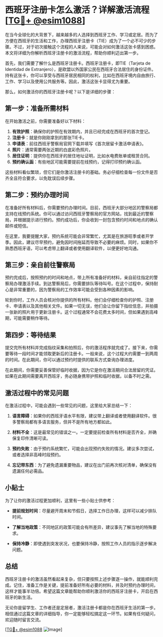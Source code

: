 # 西班牙注册卡怎么激活？详解激活流程[[TG💪+ @esim1088](https://t.me/s/esim1088)]

在当今全球化的大背景下，越来越多的人选择到西班牙工作、学习或定居。而为了方便在西班牙的生活和工作，办理西班牙注册卡（TIE）成为了一个必不可少的步骤。不过，对于初次接触这个流程的人来说，可能会对如何激活这张卡感到困惑。本文将详细为你解析西班牙注册卡的激活流程，帮助你顺利迈出第一步。

首先，我们需要了解什么是西班牙注册卡。西班牙注册卡，即TIE（Tarjeta de Identidad de Extranjero），是欧盟以外国家公民在西班牙合法居住的身份证件。持有这张卡，你可以享受与西班牙居民相同的权利，比如在西班牙境内自由旅行、工作、学习以及使用公共服务等。因此，激活这张卡显得尤为重要。

那么，如何激活你的西班牙注册卡呢？以下是详细的步骤：

## 第一步：准备所需材料

在开始激活之前，你需要准备好以下材料：

1. **有效护照**：确保你的护照在有效期内，并且已经完成在西班牙的首次登记。
2. **注册卡**：就是你刚刚拿到的那张TIE卡。
3. **申请表**：前往西班牙警察局官网下载并填写《首次居留卡激活申请表》。
4. **照片**：通常需要两张近期的白底彩色照片。
5. **居住证明**：提供你在西班牙的居住地址证明，比如水电费账单或租赁合同。
6. **预约确认函**：有些地区可能需要提前在线预约，记得打印预约确认函。

这些材料看似繁琐，但它们是你激活注册卡的基础。务必仔细检查每一份文件是否齐全且符合要求，以免耽误后续步骤。

## 第二步：预约办理时间

在准备好所有材料后，你需要预约办理时间。目前，西班牙大部分地区的警察局都支持在线预约系统。你可以通过访问西班牙警察局的官方网站，找到最近的警察局，并根据提示进行预约。预约成功后，你会收到一封包含预约时间和地点的确认邮件或短信。

在这里，我要提醒大家，预约系统可能会非常繁忙，尤其是在旅游旺季或者开学季。因此，建议尽早预约，避免因时间拖延而导致不必要的麻烦。同时，如果你不熟悉西班牙语，可以考虑带上翻译或者使用翻译软件，以便更好地沟通。

## 第三步：亲自前往警察局

预约完成后，按照预约的时间和地点，带上所有准备好的材料，亲自前往指定的警察局办理激活手续。到达警察局后，你需要排队等待叫号。在这个过程中，保持耐心是非常重要的，因为警察局的工作效率可能会受到各种因素的影响。

轮到你时，工作人员会核对你提供的所有材料。他们会仔细检查你的护照、注册卡、申请表以及其他相关文件。如果一切无误，他们会让你留下指纹信息，并拍摄一张新的照片用于更新注册卡。这个过程通常不会花费太多时间，但如果遇到高峰期，可能需要稍作等待。

## 第四步：等待结果

提交完所有材料并完成指纹采集和拍照后，你的激活程序就完成了。接下来，你需要等待一段时间才能领取更新后的注册卡。一般来说，这个过程大约需要一到两周的时间。在此期间，你可以通过预约时提供的联系方式查询办理进度。

在此期间，你需要妥善保管好临时收据，因为它是你在激活期间合法居留的凭证。如果在此期间需要离开西班牙，务必随身携带护照和临时收据，以备不时之需。

## 激活过程中的常见问题

在激活过程中，可能会遇到一些常见的问题，这里给大家总结一下：

1. **语言障碍**：如果你的西班牙语水平有限，建议带上翻译或者使用翻译软件。很多警察局都有多语言服务，但并不是所有地方都如此。
   
2. **材料不全**：这是最常见的错误之一。一定要提前检查所有材料是否齐全，并确保复印件清晰可读。

3. **预约失败**：由于预约系统繁忙，可能会出现预约失败的情况。建议多次尝试，或者选择非高峰时段预约。

4. **忘记带东西**：为了避免遗漏重要物品，建议在出门前再次核对清单，确保没有遗漏任何必需品。

## 小贴士

为了让你的激活过程更加顺利，这里有一些小贴士供参考：

- **提前规划时间**：尽量避开周末和节假日，选择工作日办理，这样可以减少排队时间。
  
- **了解当地政策**：不同地区的政策可能会有所差异，建议事先了解当地的特殊要求。

- **保持冷静**：即使遇到突发状况，也要保持冷静，按照工作人员的指示逐步解决问题。

## 总结

西班牙注册卡的激活虽然看起来复杂，但只要按照上述步骤逐一操作，就能顺利完成。记住，准备工作是关键，提前准备好所有必要的材料，并及时预约办理时间，这样才能事半功倍。希望这篇文章能帮助你顺利激活你的西班牙注册卡，开启在西班牙的新生活。

无论你是留学生、工作者还是定居者，激活注册卡都是你在西班牙生活的第一步。相信通过这篇文章的详细指导，你一定能够轻松搞定这一环节。如果有任何疑问，欢迎随时留言交流。

[[TG💪+ @esim1088](https://t.me/s/esim1088) ![Image](https://i.postimg.cc/4NQfJmqS/Snipaste-2025-05-13-00-14-12.png)]